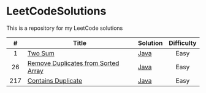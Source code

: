 # LeetCodeSolutions

This is a repository for my LeetCode solutions

| # | Title | Solution | Difficulty |
| :---: | ------------- | ------------- | :---: |
| 1 | [Two Sum](https://leetcode.com/problems/two-sum/) | [Java](./Java/TwoSum.java) | Easy |
| 26  | [Remove Duplicates from Sorted Array](https://leetcode.com/problems/remove-duplicates-from-sorted-array/)  | [Java](./Java/RemoveDuplicatesFromSortedArray.java)  | Easy |
| 217 | [Contains Duplicate](https://leetcode.com/problems/contains-duplicate/) | [Java](./Java/ContainsDuplicate.java) | Easy |



